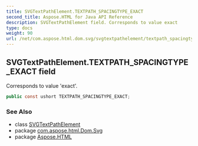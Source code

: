 ```yaml
---
title: SVGTextPathElement.TEXTPATH_SPACINGTYPE_EXACT
second_title: Aspose.HTML for Java API Reference
description: SVGTextPathElement field. Corresponds to value exact
type: docs
weight: 90
url: /net/com.aspose.html.dom.svg/svgtextpathelement/textpath_spacingtype_exact/
---
```

## SVGTextPathElement.TEXTPATH_SPACINGTYPE_EXACT field

Corresponds to value 'exact'.

```java
public const ushort TEXTPATH_SPACINGTYPE_EXACT;
```

### See Also

* class [SVGTextPathElement](../)
* package [com.aspose.html.Dom.Svg](../../svgtextpathelement/)
* package [Aspose.HTML](../../../)
